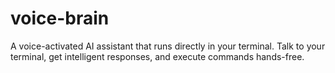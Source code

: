 # voice-brain
A voice-activated AI assistant that runs directly in your terminal. Talk to your terminal, get intelligent responses, and execute commands hands-free.
